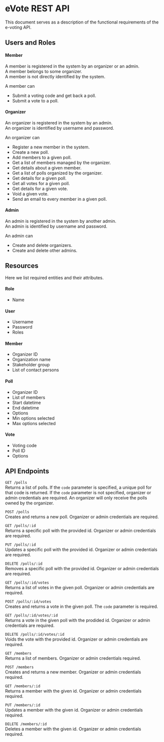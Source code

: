 # eVote REST API

This document serves as a description of the functional requirements of the
e-voting API.

## Users and Roles

#### Member

A member is registered in the system by an organizer or an admin.  
A member belongs to some organizer.  
A member is not directly identified by the system.

A member can

* Submit a voting code and get back a poll.
* Submit a vote to a poll.

#### Organizer

An organizer is registered in the system by an admin.  
An organizer is identified by username and password.

An organizer can

* Register a new member in the system.
* Create a new poll.
* Add members to a given poll.
* Get a list of members managed by the organizer.
* Get details about a given member.
* Get a list of polls organized by the organizer.
* Get details for a given poll.
* Get all votes for a given poll.
* Get details for a given vote.
* Void a given vote.
* Send an email to every member in a given poll.


#### Admin

An admin is registered in the system by another admin.  
An admin is identified by username and password.

An admin can

* Create and delete organizers.
* Create and delete other admins.


## Resources

Here we list required entities and their attributes.

#### Role

* Name

#### User

* Username
* Password
* Roles

#### Member

* Organizer ID
* Organization name
* Stakeholder group
* List of contact persons

#### Poll

* Organizer ID
* List of members
* Start datetime
* End datetime
* Options
* Min options selected
* Max options selected

#### Vote

* Voting code
* Poll ID
* Options


## API Endpoints

`GET /polls`  
Returns a list of polls. If the `code` parameter is specified, a unique poll
for that code is returned. If the `code` parameter is not specified, organizer
or admin credentials are required. An organizer will only receive the polls
owned by the organizer.

`POST /polls`  
Creates and returns a new poll. Organizer or admin credentials are required.

`GET /polls/:id`  
Returns a specific poll with the provided id. Organizer or admin credentials
are required.

`PUT /polls/:id`  
Updates a specific poll with the provided id. Organizer or admin credentials
are required.

`DELETE /polls/:id`  
Removes a specific poll with the provided id. Organizer or admin credentials
are required.

`GET /polls/:id/votes`  
Returns a list of votes in the given poll. Organizer or admin credentials are
required.

`POST /polls/:id/votes`  
Creates and returns a vote in the given poll. The `code` parameter is required.

`GET /polls/:id/votes/:id`  
Returns a vote in the given poll with the prodided id. Organizer or admin
credentials are required.

`DELETE /polls/:id/votes/:id`  
Voids the vote with the provided id. Organizer or admin credentials are
required.

`GET /members`  
Returns a list of members. Organizer or admin credentials required.

`POST /members`  
Creates and returns a new member. Organizer or admin credentials required.

`GET /members/:id`  
Returns a member with the given id. Organizer or admin credentials required.

`PUT /members/:id`  
Updates a member with the given id. Organizer or admin credentials required.

`DELETE /members/:id`  
Deletes a member with the given id. Organizer or admin credentials required.

